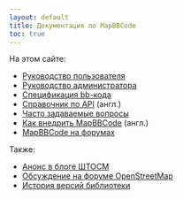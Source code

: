 ```yaml
---
layout: default
title: Документация по MapBBCode
toc: true
---
```


На этом сайте:

* [Руководство пользователя](guide.html)
* [Руководство администратора](admin.html)
* [Спецификация bb-кода](bbcode.html)
* [Справочник по API](../api.html) (англ.)
* [Часто задаваемые вопросы](faq.html)
* [Как внедрить MapBBCode](../embedding.html) (англ.)
* [MapBBCode на форумах](forums.html)

Также:

* [Анонс в блоге ШТОСМ](http://shtosm.ru/all/karty-dlya-vseh-darom/)
* [Обсуждение на форуме OpenStreetMap](http://forum.openstreetmap.org/viewtopic.php?id=23076)
* [История версий библиотеки](https://github.com/MapBBCode/mapbbcode/blob/master/CHANGELOG.md)

